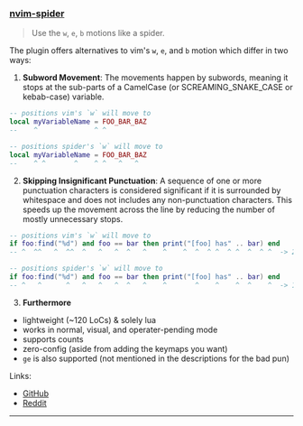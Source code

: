 <h3 id="nvim-spider">
  <a href="#nvim-spider">
    <span class="icon-text">
      <span class="icon">
        <i class="fa-solid fa-book"></i>
      </span>
    </span>
    <span>nvim-spider</span>
  </a>
</h3>

> Use the `w`, `e`, `b` motions like a spider.

The plugin offers alternatives to vim's `w`, `e`, and `b` motion which differ in two ways: 

1. __Subword Movement__: The movements happen by subwords, meaning it stops at the sub-parts of a CamelCase 
  (or SCREAMING_SNAKE_CASE or kebab-case) variable. 

  ```lua
  -- positions vim's `w` will move to
  local myVariableName = FOO_BAR_BAZ
  --    ^              ^ ^
  
  -- positions spider's `w` will move to
  local myVariableName = FOO_BAR_BAZ
  --    ^ ^       ^    ^ ^   ^   ^
  ```
2. __Skipping Insignificant Punctuation__: A sequence of one or more punctuation characters is considered significant if 
  it is surrounded by whitespace and does not includes any non-punctuation characters. This speeds up the movement 
  across the line by reducing the number of mostly unnecessary stops.

  ```lua
  -- positions vim's `w` will move to
  if foo:find("%d") and foo == bar then print("[foo] has" .. bar) end
  -- ^  ^^   ^  ^^  ^   ^   ^  ^   ^    ^    ^  ^  ^ ^  ^ ^  ^  ^ ^  -> 21
  
  -- positions spider's `w` will move to
  if foo:find("%d") and foo == bar then print("[foo] has" .. bar) end
  -- ^   ^      ^   ^   ^   ^  ^   ^    ^       ^    ^    ^  ^    ^  -> 14
  ```
3. __Furthermore__
  - lightweight (~120 LoCs) & solely lua
  - works in normal, visual, and operater-pending mode
  - supports counts
  - zero-config (aside from adding the keymaps you want)
  - `ge` is also supported (not mentioned in the descriptions for the bad pun)

Links:

- [GitHub](https://github.com/chrisgrieser/nvim-spider)
- [Reddit](https://www.reddit.com/r/neovim/comments/121u05r/introducing_nvimspider_use_the_w_e_b_motions_like/)

---
